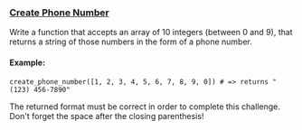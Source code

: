 ### [Create Phone Number](https://www.codewars.com/kata/create-phone-number)

Write a function that accepts an array of 10 integers (between 0 and 9), that returns a string of those numbers in the form of a phone number.

#### Example:
```
create_phone_number([1, 2, 3, 4, 5, 6, 7, 8, 9, 0]) # => returns "(123) 456-7890"
```
The returned format must be correct in order to complete this challenge. 
Don't forget the space after the closing parenthesis!
